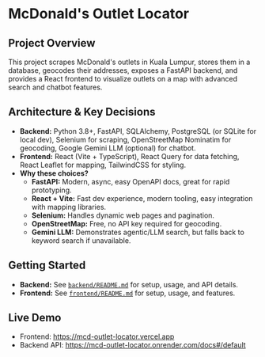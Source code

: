 # McDonald's Outlet Locator

## Project Overview

This project scrapes McDonald's outlets in Kuala Lumpur, stores them in a database, geocodes their addresses, exposes a FastAPI backend, and provides a React frontend to visualize outlets on a map with advanced search and chatbot features.

## Architecture & Key Decisions

- **Backend:** Python 3.8+, FastAPI, SQLAlchemy, PostgreSQL (or SQLite for local dev), Selenium for scraping, OpenStreetMap Nominatim for geocoding, Google Gemini LLM (optional) for chatbot.
- **Frontend:** React (Vite + TypeScript), React Query for data fetching, React Leaflet for mapping, TailwindCSS for styling.
- **Why these choices?**
  - **FastAPI:** Modern, async, easy OpenAPI docs, great for rapid prototyping.
  - **React + Vite:** Fast dev experience, modern tooling, easy integration with mapping libraries.
  - **Selenium:** Handles dynamic web pages and pagination.
  - **OpenStreetMap:** Free, no API key required for geocoding.
  - **Gemini LLM:** Demonstrates agentic/LLM search, but falls back to keyword search if unavailable.

## Getting Started

- **Backend:** See [`backend/README.md`](backend/README.md) for setup, usage, and API details.
- **Frontend:** See [`frontend/README.md`](frontend/README.md) for setup, usage, and features.

## Live Demo

- Frontend: https://mcd-outlet-locator.vercel.app
- Backend API: https://mcd-outlet-locator.onrender.com/docs#/default
